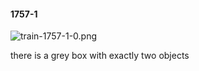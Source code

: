 #### 1757-1
![train-1757-1-0.png](https://github.com/lil-lab/nlvr/raw/master/nlvr/train/images/64/train-1757-1-0.png "train-1757-1-0.png")

there is a grey box with exactly two objects